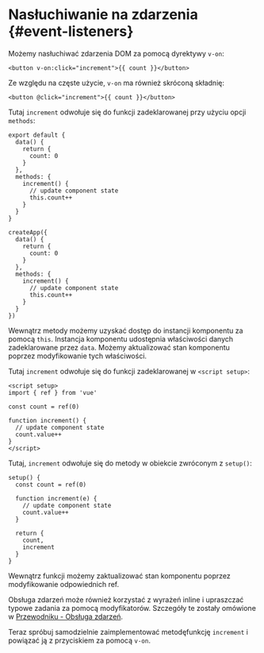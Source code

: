 # Nasłuchiwanie na zdarzenia {#event-listeners}

Możemy nasłuchiwać zdarzenia DOM za pomocą dyrektywy `v-on`:

```vue-html
<button v-on:click="increment">{{ count }}</button>
```

Ze względu na częste użycie, `v-on` ma również skróconą składnię:

```vue-html
<button @click="increment">{{ count }}</button>
```

<div class="options-api">

Tutaj `increment` odwołuje się do funkcji zadeklarowanej przy użyciu opcji `methods`:

<div class="sfc">

```js{7-12}
export default {
  data() {
    return {
      count: 0
    }
  },
  methods: {
    increment() {
      // update component state
      this.count++
    }
  }
}
```

</div>
<div class="html">

```js{7-12}
createApp({
  data() {
    return {
      count: 0
    }
  },
  methods: {
    increment() {
      // update component state
      this.count++
    }
  }
})
```

</div>

Wewnątrz metody możemy uzyskać dostęp do instancji komponentu za pomocą `this`. Instancja komponentu udostępnia właściwości danych zadeklarowane przez `data`. Możemy aktualizować stan komponentu poprzez modyfikowanie tych właściwości.

</div>

<div class="composition-api">

<div class="sfc">

Tutaj `increment` odwołuje się do funkcji zadeklarowanej w `<script setup>`:

```vue{6-9}
<script setup>
import { ref } from 'vue'

const count = ref(0)

function increment() {
  // update component state
  count.value++
}
</script>
```

</div>

<div class="html">

Tutaj, `increment` odwołuje się do metody w obiekcie zwróconym z `setup()`:

```js{$}
setup() {
  const count = ref(0)

  function increment(e) {
    // update component state
    count.value++
  }

  return {
    count,
    increment
  }
}
```

</div>

Wewnątrz funkcji możemy zaktualizować stan komponentu poprzez modyfikowanie odpowiednich ref.

</div>

Obsługa zdarzeń może również korzystać z wyrażeń inline i upraszczać typowe zadania za pomocą modyfikatorów. Szczegóły te zostały omówione w  <a target="_blank" href="/guide/essentials/event-handling.html">Przewodniku - Obsługa zdarzeń</a>.

Teraz spróbuj samodzielnie zaimplementować <span class="options-api">metodę</span><span class="composition-api">funkcję</span>  `increment` i  powiązać ją z przyciskiem za pomocą `v-on`.

